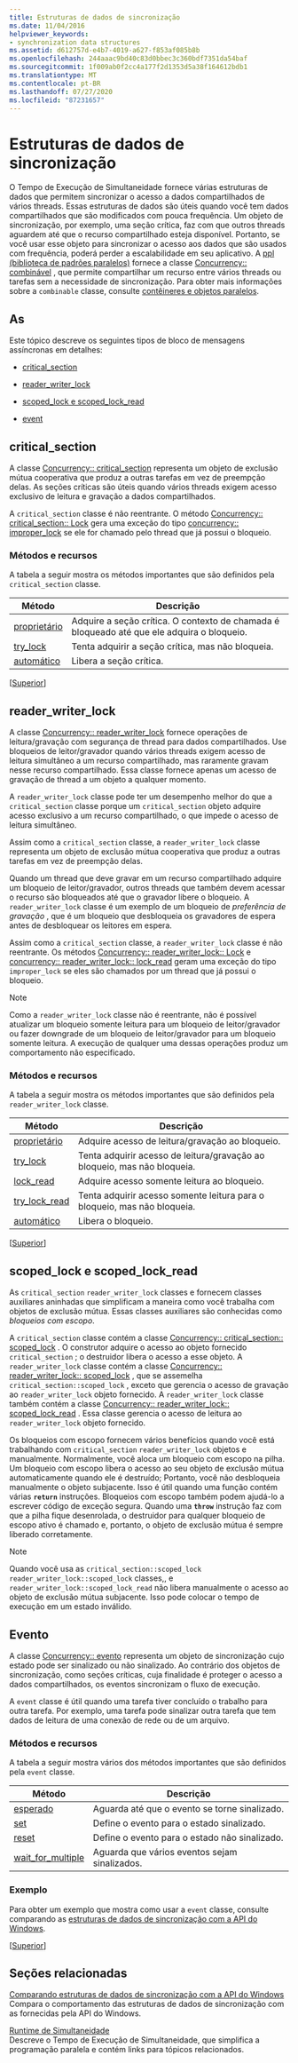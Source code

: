 ```yaml
---
title: Estruturas de dados de sincronização
ms.date: 11/04/2016
helpviewer_keywords:
- synchronization data structures
ms.assetid: d612757d-e4b7-4019-a627-f853af085b8b
ms.openlocfilehash: 244aaac9bd40c83d0bbec3c360bdf7351da54baf
ms.sourcegitcommit: 1f009ab0f2cc4a177f2d1353d5a38f164612bdb1
ms.translationtype: MT
ms.contentlocale: pt-BR
ms.lasthandoff: 07/27/2020
ms.locfileid: "87231657"
---
```

# <a name="synchronization-data-structures"></a>Estruturas de dados de sincronização

O Tempo de Execução de Simultaneidade fornece várias estruturas de dados que permitem sincronizar o acesso a dados compartilhados de vários threads. Essas estruturas de dados são úteis quando você tem dados compartilhados que são modificados com pouca frequência. Um objeto de sincronização, por exemplo, uma seção crítica, faz com que outros threads aguardem até que o recurso compartilhado esteja disponível. Portanto, se você usar esse objeto para sincronizar o acesso aos dados que são usados com frequência, poderá perder a escalabilidade em seu aplicativo. A [ppl (biblioteca de padrões paralelos)](../../parallel/concrt/parallel-patterns-library-ppl.md) fornece a classe [Concurrency:: combinável](../../parallel/concrt/reference/combinable-class.md) , que permite compartilhar um recurso entre vários threads ou tarefas sem a necessidade de sincronização. Para obter mais informações sobre a `combinable` classe, consulte [contêineres e objetos paralelos](../../parallel/concrt/parallel-containers-and-objects.md).

## <a name="sections"></a><a name="top"></a>As

Este tópico descreve os seguintes tipos de bloco de mensagens assíncronas em detalhes:

- [critical_section](#critical_section)

- [reader_writer_lock](#reader_writer_lock)

- [scoped_lock e scoped_lock_read](#scoped_lock)

- [event](#event)

## <a name="critical_section"></a><a name="critical_section"></a>critical_section

A classe [Concurrency:: critical_section](../../parallel/concrt/reference/critical-section-class.md) representa um objeto de exclusão mútua cooperativa que produz a outras tarefas em vez de preempção delas. As seções críticas são úteis quando vários threads exigem acesso exclusivo de leitura e gravação a dados compartilhados.

A `critical_section` classe é não reentrante. O método [Concurrency:: critical_section:: Lock](reference/critical-section-class.md#lock) gera uma exceção do tipo [concurrency:: improper_lock](../../parallel/concrt/reference/improper-lock-class.md) se ele for chamado pelo thread que já possui o bloqueio.

### <a name="methods-and-features"></a>Métodos e recursos

A tabela a seguir mostra os métodos importantes que são definidos pela `critical_section` classe.

|Método|Descrição|
|------------|-----------------|
|[proprietário](reference/critical-section-class.md#lock)|Adquire a seção crítica. O contexto de chamada é bloqueado até que ele adquira o bloqueio.|
|[try_lock](reference/critical-section-class.md#try_lock)|Tenta adquirir a seção crítica, mas não bloqueia.|
|[automático](reference/critical-section-class.md#unlock)|Libera a seção crítica.|

[[Superior](#top)]

## <a name="reader_writer_lock"></a><a name="reader_writer_lock"></a>reader_writer_lock

A classe [Concurrency:: reader_writer_lock](../../parallel/concrt/reference/reader-writer-lock-class.md) fornece operações de leitura/gravação com segurança de thread para dados compartilhados. Use bloqueios de leitor/gravador quando vários threads exigem acesso de leitura simultâneo a um recurso compartilhado, mas raramente gravam nesse recurso compartilhado. Essa classe fornece apenas um acesso de gravação de thread a um objeto a qualquer momento.

A `reader_writer_lock` classe pode ter um desempenho melhor do que a `critical_section` classe porque um `critical_section` objeto adquire acesso exclusivo a um recurso compartilhado, o que impede o acesso de leitura simultâneo.

Assim como a `critical_section` classe, a `reader_writer_lock` classe representa um objeto de exclusão mútua cooperativa que produz a outras tarefas em vez de preempção delas.

Quando um thread que deve gravar em um recurso compartilhado adquire um bloqueio de leitor/gravador, outros threads que também devem acessar o recurso são bloqueados até que o gravador libere o bloqueio. A `reader_writer_lock` classe é um exemplo de um bloqueio de *preferência de gravação* , que é um bloqueio que desbloqueia os gravadores de espera antes de desbloquear os leitores em espera.

Assim como a `critical_section` classe, a `reader_writer_lock` classe é não reentrante. Os métodos [Concurrency:: reader_writer_lock:: Lock](reference/reader-writer-lock-class.md#lock) e [concurrency:: reader_writer_lock:: lock_read](reference/reader-writer-lock-class.md#lock_read) geram uma exceção do tipo `improper_lock` se eles são chamados por um thread que já possui o bloqueio.

> [!NOTE]
> Como a `reader_writer_lock` classe não é reentrante, não é possível atualizar um bloqueio somente leitura para um bloqueio de leitor/gravador ou fazer downgrade de um bloqueio de leitor/gravador para um bloqueio somente leitura. A execução de qualquer uma dessas operações produz um comportamento não especificado.

### <a name="methods-and-features"></a>Métodos e recursos

A tabela a seguir mostra os métodos importantes que são definidos pela `reader_writer_lock` classe.

|Método|Descrição|
|------------|-----------------|
|[proprietário](reference/reader-writer-lock-class.md#lock)|Adquire acesso de leitura/gravação ao bloqueio.|
|[try_lock](reference/reader-writer-lock-class.md#try_lock)|Tenta adquirir acesso de leitura/gravação ao bloqueio, mas não bloqueia.|
|[lock_read](reference/reader-writer-lock-class.md#lock_read)|Adquire acesso somente leitura ao bloqueio.|
|[try_lock_read](reference/reader-writer-lock-class.md#try_lock_read)|Tenta adquirir acesso somente leitura para o bloqueio, mas não bloqueia.|
|[automático](reference/reader-writer-lock-class.md#unlock)|Libera o bloqueio.|

[[Superior](#top)]

## <a name="scoped_lock-and-scoped_lock_read"></a><a name="scoped_lock"></a>scoped_lock e scoped_lock_read

As `critical_section` `reader_writer_lock` classes e fornecem classes auxiliares aninhadas que simplificam a maneira como você trabalha com objetos de exclusão mútua. Essas classes auxiliares são conhecidas como *bloqueios com escopo*.

A `critical_section` classe contém a classe [Concurrency:: critical_section:: scoped_lock](reference/critical-section-class.md#critical_section__scoped_lock_class) . O construtor adquire o acesso ao objeto fornecido `critical_section` ; o destruidor libera o acesso a esse objeto. A `reader_writer_lock` classe contém a classe [Concurrency:: reader_writer_lock:: scoped_lock](reference/reader-writer-lock-class.md#scoped_lock_class) , que se assemelha `critical_section::scoped_lock` , exceto que gerencia o acesso de gravação ao `reader_writer_lock` objeto fornecido. A `reader_writer_lock` classe também contém a classe [Concurrency:: reader_writer_lock:: scoped_lock_read](reference/reader-writer-lock-class.md#scoped_lock_read_class) . Essa classe gerencia o acesso de leitura ao `reader_writer_lock` objeto fornecido.

Os bloqueios com escopo fornecem vários benefícios quando você está trabalhando com `critical_section` `reader_writer_lock` objetos e manualmente. Normalmente, você aloca um bloqueio com escopo na pilha. Um bloqueio com escopo libera o acesso ao seu objeto de exclusão mútua automaticamente quando ele é destruído; Portanto, você não desbloqueia manualmente o objeto subjacente. Isso é útil quando uma função contém várias **`return`** instruções. Bloqueios com escopo também podem ajudá-lo a escrever código de exceção segura. Quando uma **`throw`** instrução faz com que a pilha fique desenrolada, o destruidor para qualquer bloqueio de escopo ativo é chamado e, portanto, o objeto de exclusão mútua é sempre liberado corretamente.

> [!NOTE]
> Quando você usa as `critical_section::scoped_lock` `reader_writer_lock::scoped_lock` classes,, e `reader_writer_lock::scoped_lock_read` não libera manualmente o acesso ao objeto de exclusão mútua subjacente. Isso pode colocar o tempo de execução em um estado inválido.

## <a name="event"></a>Evento <a name="event"></a>

A classe [Concurrency:: evento](../../parallel/concrt/reference/event-class.md) representa um objeto de sincronização cujo estado pode ser sinalizado ou não sinalizado. Ao contrário dos objetos de sincronização, como seções críticas, cuja finalidade é proteger o acesso a dados compartilhados, os eventos sincronizam o fluxo de execução.

A `event` classe é útil quando uma tarefa tiver concluído o trabalho para outra tarefa. Por exemplo, uma tarefa pode sinalizar outra tarefa que tem dados de leitura de uma conexão de rede ou de um arquivo.

### <a name="methods-and-features"></a>Métodos e recursos

A tabela a seguir mostra vários dos métodos importantes que são definidos pela `event` classe.

|Método|Descrição|
|------------|-----------------|
|[esperado](reference/event-class.md#wait)|Aguarda até que o evento se torne sinalizado.|
|[set](reference/event-class.md#set)|Define o evento para o estado sinalizado.|
|[reset](reference/event-class.md#reset)|Define o evento para o estado não sinalizado.|
|[wait_for_multiple](reference/event-class.md#wait_for_multiple)|Aguarda que vários eventos sejam sinalizados.|

### <a name="example"></a>Exemplo

Para obter um exemplo que mostra como usar a `event` classe, consulte comparando as [estruturas de dados de sincronização com a API do Windows](../../parallel/concrt/comparing-synchronization-data-structures-to-the-windows-api.md).

[[Superior](#top)]

## <a name="related-sections"></a>Seções relacionadas

[Comparando estruturas de dados de sincronização com a API do Windows](../../parallel/concrt/comparing-synchronization-data-structures-to-the-windows-api.md)<br/>
Compara o comportamento das estruturas de dados de sincronização com as fornecidas pela API do Windows.

[Runtime de Simultaneidade](../../parallel/concrt/concurrency-runtime.md)<br/>
Descreve o Tempo de Execução de Simultaneidade, que simplifica a programação paralela e contém links para tópicos relacionados.
